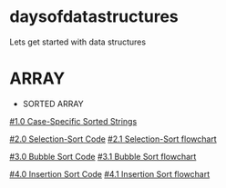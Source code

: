 # daysofdatastructures
Lets get started with data structures 

# ARRAY
* SORTED ARRAY

[#1.0 Case-Specific Sorted Strings](https://github.com/erkushagra/daysofdatastructures/blob/main/Case-Specific%20Sorted%20of%20Strings)

[#2.0 Selection-Sort Code](https://github.com/erkushagra/daysofdatastructures/blob/main/selection_sort) [#2.1 Selection-Sort flowchart](https://github.com/erkushagra/daysofdatastructures/blob/main/Selection-sort-flowchart.jpg)

[#3.0 Bubble Sort Code](https://github.com/erkushagra/daysofdatastructures/blob/main/bubble_sort) [#3.1 Bubble Sort flowchart](https://github.com/erkushagra/daysofdatastructures/blob/main/bubble-sort%20flowchart.jpg)

[#4.0 Insertion Sort Code](https://github.com/erkushagra/daysofdatastructures/blob/main/Insertion_sort) [#4.1 Insertion Sort flowchart](https://github.com/erkushagra/daysofdatastructures/blob/main/insertion-sort%20flowchart.png)


